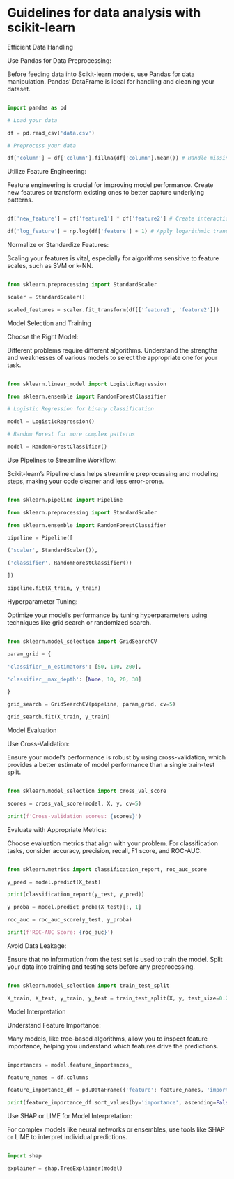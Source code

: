 # Guidelines for data analysis with scikit-learn

Efficient Data Handling

Use Pandas for Data Preprocessing:

Before feeding data into Scikit-learn models, use Pandas for data manipulation. Pandas’ DataFrame is ideal for handling and cleaning your dataset.

```python

import pandas as pd

# Load your data

df = pd.read_csv('data.csv')

# Preprocess your data

df['column'] = df['column'].fillna(df['column'].mean()) # Handle missing values

```

Utilize Feature Engineering:

Feature engineering is crucial for improving model performance. Create new features or transform existing ones to better capture underlying patterns.

```python

df['new_feature'] = df['feature1'] * df['feature2'] # Create interaction terms

df['log_feature'] = np.log(df['feature'] + 1) # Apply logarithmic transformation

```

Normalize or Standardize Features:

Scaling your features is vital, especially for algorithms sensitive to feature scales, such as SVM or k-NN.

```python

from sklearn.preprocessing import StandardScaler

scaler = StandardScaler()

scaled_features = scaler.fit_transform(df[['feature1', 'feature2']])

```

Model Selection and Training

Choose the Right Model:

Different problems require different algorithms. Understand the strengths and weaknesses of various models to select the appropriate one for your task.

```python

from sklearn.linear_model import LogisticRegression

from sklearn.ensemble import RandomForestClassifier

# Logistic Regression for binary classification

model = LogisticRegression()

# Random Forest for more complex patterns

model = RandomForestClassifier()

```

Use Pipelines to Streamline Workflow:

Scikit-learn’s Pipeline class helps streamline preprocessing and modeling steps, making your code cleaner and less error-prone.

```python

from sklearn.pipeline import Pipeline

from sklearn.preprocessing import StandardScaler

from sklearn.ensemble import RandomForestClassifier

pipeline = Pipeline([

('scaler', StandardScaler()),

('classifier', RandomForestClassifier())

])

pipeline.fit(X_train, y_train)

```

Hyperparameter Tuning:

Optimize your model’s performance by tuning hyperparameters using techniques like grid search or randomized search.

```python

from sklearn.model_selection import GridSearchCV

param_grid = {

'classifier__n_estimators': [50, 100, 200],

'classifier__max_depth': [None, 10, 20, 30]

}

grid_search = GridSearchCV(pipeline, param_grid, cv=5)

grid_search.fit(X_train, y_train)

```

Model Evaluation

Use Cross-Validation:

Ensure your model’s performance is robust by using cross-validation, which provides a better estimate of model performance than a single train-test split.

```python

from sklearn.model_selection import cross_val_score

scores = cross_val_score(model, X, y, cv=5)

print(f'Cross-validation scores: {scores}')

```

Evaluate with Appropriate Metrics:

Choose evaluation metrics that align with your problem. For classification tasks, consider accuracy, precision, recall, F1 score, and ROC-AUC.

```python

from sklearn.metrics import classification_report, roc_auc_score

y_pred = model.predict(X_test)

print(classification_report(y_test, y_pred))

y_proba = model.predict_proba(X_test)[:, 1]

roc_auc = roc_auc_score(y_test, y_proba)

print(f'ROC-AUC Score: {roc_auc}')

```

Avoid Data Leakage:

Ensure that no information from the test set is used to train the model. Split your data into training and testing sets before any preprocessing.

```python

from sklearn.model_selection import train_test_split

X_train, X_test, y_train, y_test = train_test_split(X, y, test_size=0.2, random_state=42)

```

Model Interpretation

Understand Feature Importance:

Many models, like tree-based algorithms, allow you to inspect feature importance, helping you understand which features drive the predictions.

```python

importances = model.feature_importances_

feature_names = df.columns

feature_importance_df = pd.DataFrame({'feature': feature_names, 'importance': importances})

print(feature_importance_df.sort_values(by='importance', ascending=False))

```

Use SHAP or LIME for Model Interpretation:

For complex models like neural networks or ensembles, use tools like SHAP or LIME to interpret individual predictions.

```python

import shap

explainer = shap.TreeExplainer(model)
